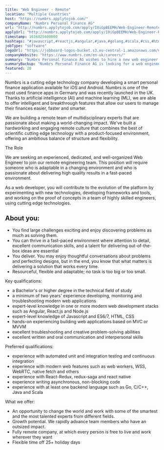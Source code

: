 ```yaml
---
title: "Web Engineer - Remote"
location: "Multiple Countries"
host: "https://numbrs.applytojob.com/"
companyName: "Numbrs Personal Finance AG"
url: "http://numbrs.applytojob.com/apply/I0iGpBEEMH/Web-Engineer-Remote"
applyUrl: "http://numbrs.applytojob.com/apply/I0iGpBEEMH/Web-Engineer-Remote"
timestamp: 1616025600000
hashtags: "#javascript,#reactjs,#angular,#java,#golang,#scala,#css,#html,#office,#android"
jobType: "software"
logoUrl: "https://jobboard-logos-bucket.s3.eu-central-1.amazonaws.com/numbrs-personal-finance-ag"
companyWebsite: "https://www.numbrs.com/en-uk/careers/"
summary: "Numbrs Personal Finance AG wishes to hire a new web engineer. If you have experience with automated unit and integration testing and continuous integration, consider applying."
summaryBackup: "Numbrs Personal Finance AG is looking for a web engineer that has experience in: #javascript, #reactjs, #angular."
featured: 20
---
```


Numbrs is a cutting edge technology company developing a smart personal finance application available for iOS and Android. Numbrs is one of the most used finance apps in Germany and was recently launched in the UK. Thanks to artificial intelligence (AI) and machine learning (ML), we are able to offer intelligent and breakthrough features that allow our users to manage their finances easier, faster and smarter.

We are building a remote team of multidisciplinary experts that are passionate about making a world-changing impact. We've built a hardworking and engaging remote culture that combines the best of scientific cutting edge technology with a product-focused environment, offering an ambitious balance of structure and flexibility.

The Role

We are seeking an experienced, dedicated, and well-organized Web Engineer to join our remote engineering team. This position will require someone who is adaptable in a changing environment and who is passionate about delivering high quality results in a fast-paced environment.

As a web developer, you will contribute to the evolution of the platform by experimenting with new technologies, developing frameworks and tools, and working on the proof of concepts in a team of highly skilled engineers, using cutting edge technologies.

## About you:

*   You find large challenges exciting and enjoy discovering problems as much as solving them.
*   You can thrive in a fast-paced environment where attention to detail, excellent communication skills, and a talent for delivering out-of-the-box ideas are essential
*   You deliver. You may enjoy thoughtful conversations about problems and perfecting designs, but in the end, you know that what matters is delivering a solution that works every time.
*   Resourceful, flexible and adaptable; no task is too big or too small.

Key qualifications:

*   a Bachelor's or higher degree in the technical field of study
*   a minimum of two years' experience developing, monitoring and troubleshooting modern web applications
*   expert-level knowledge in one or more modern web development stacks such as Angular, React.js and Node.js
*   expert-level knowledge of Javascript and ES6/7, HTML, CSS
*   hands-on experiencing building web applications based on MVC or MVVM
*   excellent troubleshooting and creative problem-solving abilities
*   excellent written and oral communication and interpersonal skills

Preferred qualifications:

*   experience with automated unit and integration testing and continuous integration
*   experience with modern web features such as web workers, WSS, WebRTC, native fetch and others
*   experience with React-Redux, redux-saga and react native
*   experience writing asynchronous, non-blocking code
*   experience with at least one backend language such as Go, C/C++, Java and Scala

What we offer:

*   An opportunity to change the world and work with some of the smartest and the most talented experts from different fields. 
*   Growth potential. We rapidly advance team members who have an outsized impact. 
*   Fully remote company, at which every person is free to live and work wherever they want
*   Flexible time off 25+ holiday days
